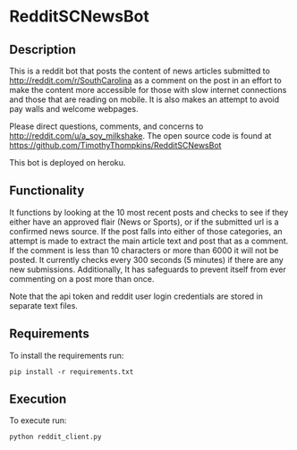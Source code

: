 # RedditSCNewsBot

## Description
This is a reddit bot that posts the content of news articles submitted to http://reddit.com/r/SouthCarolina as a comment on the post in an effort to make the content more accessible for those with slow internet connections and those that are reading on mobile. It is also makes an attempt to avoid pay walls and welcome webpages.

Please direct questions, comments, and concerns to http://reddit.com/u/a_soy_milkshake.
The open source code is found at https://github.com/TimothyThompkins/RedditSCNewsBot

This bot is deployed on heroku.


## Functionality
It functions by looking at the 10 most recent posts and checks to see if they either have an approved flair (News or Sports), or if the submitted url is a confirmed news source. If the post falls into either of those categories, an attempt is made to extract the main article text and post that as a comment. If the comment is less than 10 characters or more than 6000 it will not be posted. It currently checks every 300 seconds (5 minutes) if there are any new submissions. Additionally, It has safeguards to prevent itself from ever commenting on a post more than once.

Note that the api token and reddit user login credentials are stored in separate text files.


## Requirements

To install the requirements run:

```
pip install -r requirements.txt
```

## Execution

To execute run:

```
python reddit_client.py
```
